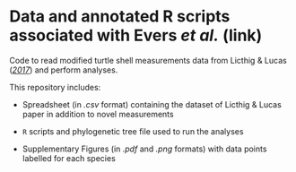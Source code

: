 # Data and annotated R scripts associated with Evers _et al._ (link)

Code to read modified turtle shell measurements data from Licthig & Lucas ([_2017_](https://doi.org/10.1016/j.palwor.2017.02.001)) and perform analyses.

This repository includes:

- Spreadsheet (in _.csv_ format) containing the dataset of Licthig & Lucas paper in addition to novel measurements

- ```R``` scripts and phylogenetic tree file used to run the analyses

- Supplementary Figures (in _.pdf_ and _.png_ formats) with data points labelled for each species
